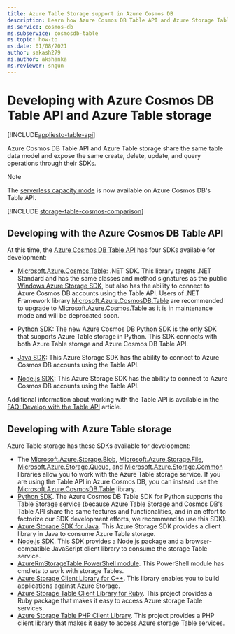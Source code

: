 ```yaml
---
title: Azure Table Storage support in Azure Cosmos DB
description: Learn how Azure Cosmos DB Table API and Azure Storage Tables work together by sharing the same table data model an operations
ms.service: cosmos-db
ms.subservice: cosmosdb-table
ms.topic: how-to
ms.date: 01/08/2021
author: sakash279
ms.author: akshanka
ms.reviewer: sngun
---
```


# Developing with Azure Cosmos DB Table API and Azure Table storage
[!INCLUDE[appliesto-table-api](../includes/appliesto-table-api.md)]

Azure Cosmos DB Table API and Azure Table storage share the same table data model and expose the same create, delete, update, and query operations through their SDKs.

> [!NOTE]
> The [serverless capacity mode](../serverless.md) is now available on Azure Cosmos DB's Table API.

[!INCLUDE [storage-table-cosmos-comparison](../../../includes/storage-table-cosmos-comparison.md)]

## Developing with the Azure Cosmos DB Table API

At this time, the [Azure Cosmos DB Table API](introduction.md) has four SDKs available for development: 

* [Microsoft.Azure.Cosmos.Table](https://www.nuget.org/packages/Microsoft.Azure.Cosmos.Table): .NET SDK. This library targets .NET Standard and has the same classes and method signatures as the public [Windows Azure Storage SDK](https://www.nuget.org/packages/WindowsAzure.Storage), but also has the ability to connect to Azure Cosmos DB accounts using the Table API. Users of .NET Framework library [Microsoft.Azure.CosmosDB.Table](https://www.nuget.org/packages/Microsoft.Azure.CosmosDB.Table/) are recommended to upgrade to [Microsoft.Azure.Cosmos.Table](https://www.nuget.org/packages/Microsoft.Azure.Cosmos.Table) as it is in maintenance mode and will be deprecated soon.

* [Python SDK](python-sdk.md): The new Azure Cosmos DB Python SDK is the only SDK that supports Azure Table storage in Python. This SDK connects with both Azure Table storage and Azure Cosmos DB Table API.

* [Java SDK](java-sdk.md): This Azure Storage SDK has the ability to connect to Azure Cosmos DB accounts using the Table API.

* [Node.js SDK](nodejs-sdk.md): This Azure Storage SDK has the ability to connect to Azure Cosmos DB accounts using the Table API.


Additional information about working with the Table API is available in the [FAQ: Develop with the Table API](table-api-faq.yml) article.

## Developing with Azure Table storage

Azure Table storage has these SDKs available for development:

- The [Microsoft.Azure.Storage.Blob](https://www.nuget.org/packages/Microsoft.Azure.Storage.Blob/), [Microsoft.Azure.Storage.File](https://www.nuget.org/packages/Microsoft.Azure.Storage.File/), [Microsoft.Azure.Storage.Queue](https://www.nuget.org/packages/Microsoft.Azure.Storage.Queue/), and [Microsoft.Azure.Storage.Common](https://www.nuget.org/packages/Microsoft.Azure.Storage.Common/) libraries allow you to work with the Azure Table storage service. If you are using the Table API in Azure Cosmos DB, you can instead use the [Microsoft.Azure.CosmosDB.Table](https://www.nuget.org/packages/Microsoft.Azure.CosmosDB.Table/) library.
- [Python SDK](https://github.com/Azure/azure-cosmos-table-python). The Azure Cosmos DB Table SDK for Python supports the Table Storage service (because Azure Table Storage and Cosmos DB's Table API share the same features and functionalities, and in an effort to factorize our SDK development efforts, we recommend to use this SDK).
- [Azure Storage SDK for Java](https://github.com/azure/azure-storage-java). This Azure Storage SDK provides a client library in Java to consume Azure Table storage.
- [Node.js SDK](https://github.com/Azure/azure-storage-node). This SDK provides a Node.js package and a browser-compatible JavaScript client library to consume the storage Table service.
- [AzureRmStorageTable PowerShell module](https://www.powershellgallery.com/packages/AzureRmStorageTable). This PowerShell module has cmdlets to work with storage Tables.
- [Azure Storage Client Library for C++](https://github.com/Azure/azure-storage-cpp/). This library enables you to build applications against Azure Storage.
- [Azure Storage Table Client Library for Ruby](https://github.com/azure/azure-storage-ruby/tree/master/table). This project provides a Ruby package that makes it easy to access Azure storage Table services.
- [Azure Storage Table PHP Client Library](https://github.com/Azure/azure-storage-php/tree/master/azure-storage-table). This project provides a PHP client library that makes it easy to access Azure storage Table services.


   





